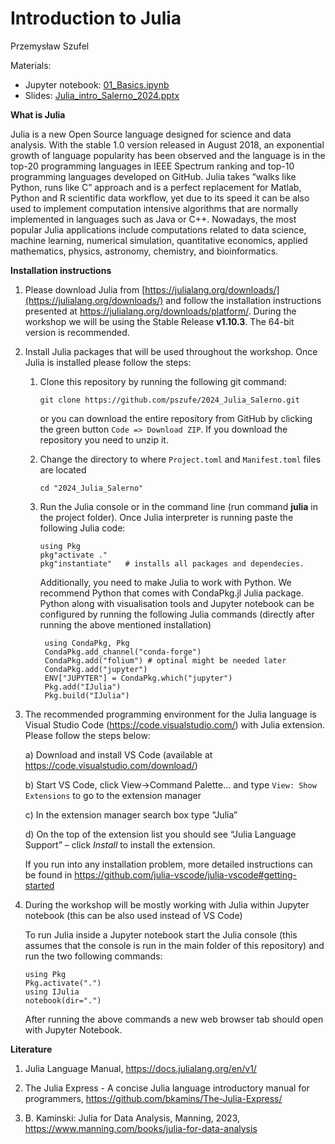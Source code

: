 # Introduction to Julia

Przemysław Szufel


Materials:
- Jupyter notebook: [01_Basics.ipynb](01_Basics.ipynb)
- Slides: [Julia_intro_Salerno_2024.pptx](Julia_intro_Salerno_2024.pptx)

**What is Julia**

Julia is a new Open Source language designed for science and data analysis. With the stable 1.0 version released in August 2018, an exponential growth of language popularity has been observed and the language is in the top-20 programming languages in IEEE Spectrum ranking and top-10 programming languages developed on GitHub. Julia takes “walks like Python, runs like C” approach and is a perfect replacement for Matlab, Python and R scientific data workflow, yet due to its speed it can be also used to implement computation intensive algorithms that are normally implemented in languages such as Java or C++. Nowadays, the most popular Julia applications include computations related to data science, machine learning, numerical simulation, quantitative economics, applied mathematics, physics, astronomy, chemistry, and bioinformatics.

**Installation instructions**

1. Please download Julia from [https://julialang.org/downloads/](https://julialang.org/downloads/) and follow the installation instructions presented at https://julialang.org/downloads/platform/. During the workshop we will be using the Stable Release **v1.10.3**. The 64-bit version is recommended.

2. Install Julia packages that will be used throughout the workshop. Once Julia is installed please follow the steps:

    1. Clone this repository by running the following git command:
        ```
        git clone https://github.com/pszufe/2024_Julia_Salerno.git
        ```
        or you can download the entire repository from GitHub by clicking the green button `Code => Download ZIP`. If you download the repository you need to unzip it.

    2. Change the directory to where `Project.toml` and `Manifest.toml` files are located
        ```
        cd "2024_Julia_Salerno"
        ```
    3. Run the Julia console or in the command line (run command **julia** in the project folder). Once Julia interpreter is running paste the following Julia code:
        ```
        using Pkg
        pkg"activate ."
        pkg"instantiate"   # installs all packages and dependecies.
        ```

       Additionally, you need to make Julia to work with Python. We recommend Python that comes with CondaPkg.jl Julia package.
       Python along with visualisation tools and Jupyter notebook can be configured by running the following Julia commands (directly after running the above mentioned installation)
       ```
        using CondaPkg, Pkg
        CondaPkg.add_channel("conda-forge")
        CondaPkg.add("folium") # optinal might be needed later
        CondaPkg.add("jupyter")
        ENV["JUPYTER"] = CondaPkg.which("jupyter")
        Pkg.add("IJulia")
        Pkg.build("IJulia")
       ```

4. The recommended programming environment for the Julia language is Visual Studio Code (https://code.visualstudio.com/) with Julia extension. Please follow the steps below:

    a) Download and install VS Code (available at https://code.visualstudio.com/download/)

    b) Start VS Code, click View->Command Palette...  and type `View: Show Extensions` to go to the extension manager

    c) In the extension manager search box type “Julia”

    d) On the top of the extension list you should see “Julia Language Support” – click *Install* to install the extension.

    If you run into any installation problem, more detailed instructions can be found in https://github.com/julia-vscode/julia-vscode#getting-started


5. During the workshop will be mostly working with Julia within Jupyter notebook (this can be also used instead of VS Code)

    To run Julia inside a Jupyter notebook start the Julia console (this assumes that the console is run in the main folder of this repository) and run the two following commands:
    ```
    using Pkg
    Pkg.activate(".")
    using IJulia
    notebook(dir=".")
    ```
    After running the above commands a new web browser tab should open with Jupyter Notebook.



**Literature**

1. Julia Language Manual, https://docs.julialang.org/en/v1/

2. The Julia Express - A concise Julia language introductory manual for programmers, https://github.com/bkamins/The-Julia-Express/

3. B. Kaminski: Julia for Data Analysis, Manning, 2023, https://www.manning.com/books/julia-for-data-analysis
